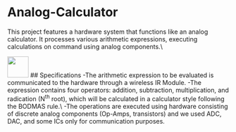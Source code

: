 # Analog-Calculator
This project features a hardware system that functions like an analog calculator. It processes various arithmetic expressions, executing calculations on command using analog components.\

<img src="https://github.com/KeshavBaldeva/Analog-Calculator/assets/152970391/5ad662b9-db38-4fad-b2ef-cd59aa21ef24" width="48">
## Specifications
-The arithmetic expression to be evaluated is communicated to the hardware through a wireless IR Module.                                                                       
-The expression contains four operators: addition, subtraction, multiplication, and radication (N<sup>th</sup> root), which will be calculated in a calculator style following the BODMAS rule.\
-The operations are executed using hardware consisting of discrete analog components (Op-Amps, transistors) and we used ADC, DAC, and some ICs only for communication purposes.
